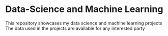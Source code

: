 # Data-Science and Machine Learning
This repository showcases my data science and machine learning projects
The data used in the projects are available for any interested party
